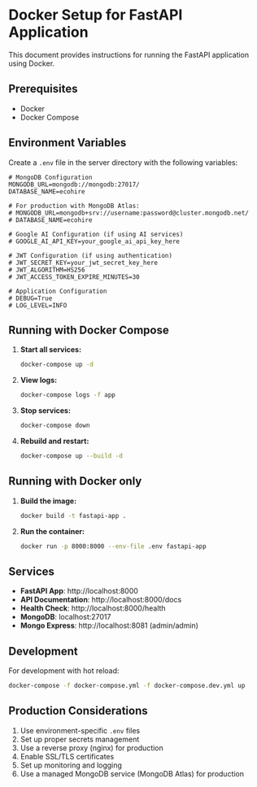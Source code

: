 # Docker Setup for FastAPI Application

This document provides instructions for running the FastAPI application using Docker.

## Prerequisites

- Docker
- Docker Compose

## Environment Variables

Create a `.env` file in the server directory with the following variables:

```env
# MongoDB Configuration
MONGODB_URL=mongodb://mongodb:27017/
DATABASE_NAME=ecohire

# For production with MongoDB Atlas:
# MONGODB_URL=mongodb+srv://username:password@cluster.mongodb.net/
# DATABASE_NAME=ecohire

# Google AI Configuration (if using AI services)
# GOOGLE_AI_API_KEY=your_google_ai_api_key_here

# JWT Configuration (if using authentication)
# JWT_SECRET_KEY=your_jwt_secret_key_here
# JWT_ALGORITHM=HS256
# JWT_ACCESS_TOKEN_EXPIRE_MINUTES=30

# Application Configuration
# DEBUG=True
# LOG_LEVEL=INFO
```

## Running with Docker Compose

1. **Start all services:**
   ```bash
   docker-compose up -d
   ```

2. **View logs:**
   ```bash
   docker-compose logs -f app
   ```

3. **Stop services:**
   ```bash
   docker-compose down
   ```

4. **Rebuild and restart:**
   ```bash
   docker-compose up --build -d
   ```

## Running with Docker only

1. **Build the image:**
   ```bash
   docker build -t fastapi-app .
   ```

2. **Run the container:**
   ```bash
   docker run -p 8000:8000 --env-file .env fastapi-app
   ```

## Services

- **FastAPI App**: http://localhost:8000
- **API Documentation**: http://localhost:8000/docs
- **Health Check**: http://localhost:8000/health
- **MongoDB**: localhost:27017
- **Mongo Express**: http://localhost:8081 (admin/admin)

## Development

For development with hot reload:

```bash
docker-compose -f docker-compose.yml -f docker-compose.dev.yml up
```

## Production Considerations

1. Use environment-specific `.env` files
2. Set up proper secrets management
3. Use a reverse proxy (nginx) for production
4. Enable SSL/TLS certificates
5. Set up monitoring and logging
6. Use a managed MongoDB service (MongoDB Atlas) for production
